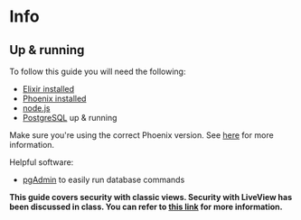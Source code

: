 # Info

## Up & running
To follow this guide you will need the following:
* [Elixir installed](https://elixir-lang.org/install.html)
* [Phoenix installed](https://hexdocs.pm/phoenix/1.6.16/installation.html)
* [node.js](https://nodejs.org/en/download/)
* [PostgreSQL](https://www.postgresql.org/download/) up & running

Make sure you're using the correct Phoenix version. See [here](../../managing_your_phoenix_version.md) for more information.

Helpful software:
* [pgAdmin](https://www.pgadmin.org/) to easily run database commands

**This guide covers security with classic views. Security with LiveView has been discussed in class. You can refer to [this link](https://hexdocs.pm/phoenix_live_view/0.17.5/security-model.html) for more information.**